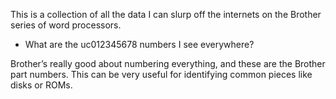 This is a collection of all the data I can slurp off the internets on the Brother series of word processors.

* What are the uc012345678 numbers I see everywhere?

	  
Brother’s really good about numbering everything, and these are the Brother part numbers. This can be very useful for identifying common pieces like disks or ROMs.